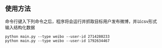 ## 使用方法

命令行键入下列命令之后，程序将会运行并抓取目标用户发布微博，并以csv形式输入结构化数据

```shell
python main.py --type weibo --user-id 2714280233
python main.py --type weibo --user-id 1792634467
```

